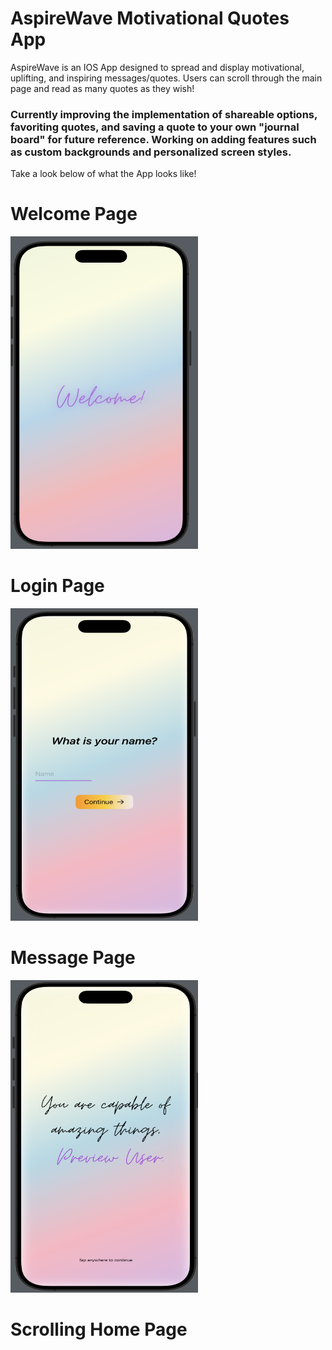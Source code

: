 # AspireWave Motivational Quotes App

<!-- ![WelcomeView Image](WelcomeView.png) -->

AspireWave is an IOS App designed to spread and display motivational, uplifting, and inspiring messages/quotes. Users can scroll through the main page and read as many quotes as they wish!

### Currently improving the implementation of shareable options, favoriting quotes, and saving a quote to your own "journal board" for future reference. Working on adding features such as custom backgrounds and personalized screen styles.

Take a look below of what the App looks like!

# Welcome Page
<img src="WelcomeView.png" alt="WelcomeView Image" style="width:300px;height:500px;">

# Login Page
<img src="LoginView.png" alt="LoginView Image" style="width:300px;height:500px;">

# Message Page
<img src="IntroMessageView.png" alt="IntroMessage Image" style="width:300px;height:500px;">

# Scrolling Home Page

